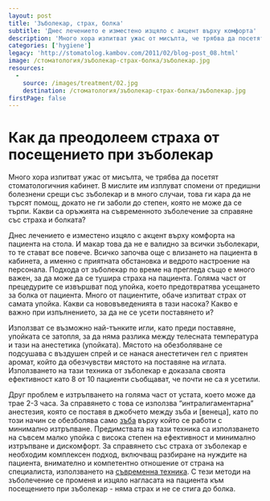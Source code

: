 ```yaml
---
layout: post
title: 'Зъболекар, страх, болка'
subtitle: 'Днес лечението е изместено изцяло с акцент върху комфорта'
description: 'Много хора изпитват ужас от мисълта, че трябва да посетят стоматологичния кабинет и отлагат срещата си с зъболекар. Какви са оръжията на съвременното зъболечение за справяне със страха и болката? Днес лечението е изместено изцяло с акцент върху комфорта на пациента на стола.'
categories: ['hygiene']
legacy: 'http://stomatolog.kambov.com/2011/02/blog-post_08.html'
image: /стоматология/зъболекар-страх-болка/зъболекар.jpg
resources:
  -
    source: /images/treatment/02.jpg
    destination: /стоматология/зъболекар-страх-болка/зъболекар.jpg
firstPage: false
---
```

# Как да преодолеем страха от посещението при зъболекар

Много хора изпитват ужас от мисълта, че трябва да посетят стоматологичния кабинет. В мислите им изплуват спомени от предишни болезнени срещи със зъболекар и в много случаи, това ги кара да не търсят помощ, докато не ги заболи до степен, която не може да се търпи. 
Какви са оръжията на съвременното зъболечение за справяне със страха и болката? 

Днес лечението е изместено изцяло с акцент върху комфорта на пациента на стола. И макар това да не е валидно за всички зъболекари, то те стават все повече. 
Всичко започва още с влизането на пациента в кабинета, а именно с приятната обстановка и ведрото настроение на персонала. Подхода от зъболекар по време на прегледа също е много важен, за да може да се тушира страха на пациента. Голяма част от прецедурите се извършват под упойка, което предотвратява усещането за болка от пациента. Много от пациентите, обаче изпитват страх от самата упойка. Какви са нововъведенията в тази насока? Какво е важно при изпълнението, за да не се усети поставянето и? 

Използват се възможно най-тънките игли, като преди поставяне, упойката се затопля, за да няма разлика между телесната температура и тази на анестетика (упойката). Мястото на обезболяване се подсушава с въздушен спрей и се нанася анестетичен гел с приятен аромат, който да обезчувстви мястото на поставяне на иглата. Използването на тази техника от зъболекар е доказала своята ефективност като 8 от 10 пациенти съобщават, че почти не са я усетили. 

Друг проблем е изтръпването на голяма част от устата, което може да трае 2-3 часа. За справянето с това се използва “интралигаментарна” анестезия, която се поставя в джобчето между зъба и [венеца], като по този начин се обезболява само [зъба](../стоматология/опасности-при-умъртяване-на-зъб-с-арсен.html "Опасности при умъртвяването на зъба с арсен") върху който се работи с минимално изтръпване. Предимствата на тази техника са използването на съвсем малко упойка с висока степен на ефективност и минимално изтръпване и дискомфорт. 
За справянето със страха от зъболекар е необходим комплексен подход, включващ разбиране на нуждите на пациента, внимателно и компетентно отношение от страна на специалиста, използването на [съвременна техника](../стоматология/лечение-на-коренови-канали.html "Съвременната техника помага за успешното лечение на коренови канали"). С тези методи на зъболечение се променя и изцяло нагласата на пациента към посещението при зъболекар - няма страх и не се стига до болка.
